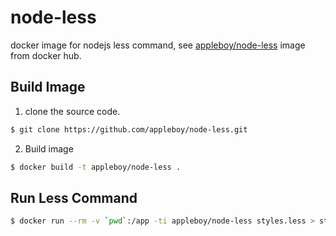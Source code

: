 # node-less

docker image for nodejs less command, see [appleboy/node-less](https://hub.docker.com/r/appleboy/node-less/) image from docker hub.

## Build Image

1. clone the source code.

```sh
$ git clone https://github.com/appleboy/node-less.git
```

2. Build image

```sh
$ docker build -t appleboy/node-less .
```

## Run Less Command

```sh
$ docker run --rm -v `pwd`:/app -ti appleboy/node-less styles.less > styles.css
```
